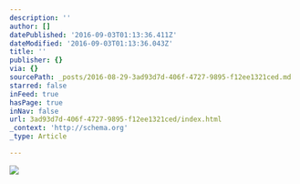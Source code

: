 ```yaml
---
description: ''
author: []
datePublished: '2016-09-03T01:13:36.411Z'
dateModified: '2016-09-03T01:13:36.043Z'
title: ''
publisher: {}
via: {}
sourcePath: _posts/2016-08-29-3ad93d7d-406f-4727-9895-f12ee1321ced.md
starred: false
inFeed: true
hasPage: true
inNav: false
url: 3ad93d7d-406f-4727-9895-f12ee1321ced/index.html
_context: 'http://schema.org'
_type: Article

---
```

![](https://the-grid-user-content.s3-us-west-2.amazonaws.com/4903b9fd-ee5e-458e-a6b3-87f23c2a0faf.jpg)